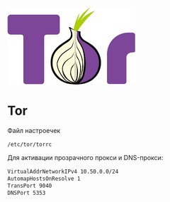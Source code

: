 ![Tor](../img/tor.png)

# Tor
Файл настроечек
```
/etc/tor/torrc
```

Для активации прозрачного прокси и DNS-прокси:
```
VirtualAddrNetworkIPv4 10.50.0.0/24
AutomapHostsOnResolve 1
TransPort 9040
DNSPort 5353
```
